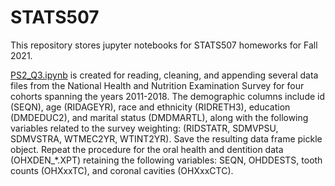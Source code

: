 # STATS507

This repository stores jupyter notebooks for STATS507 homeworks for Fall 2021.

[PS2_Q3.ipynb](https://github.com/krisonxu/STATS507/blob/PS4/repo.ipynb) is created for reading, cleaning, and appending several data files from the National Health and Nutrition Examination Survey for four cohorts spanning the years 2011-2018.
The demographic columns include id (SEQN), age (RIDAGEYR), race and ethnicity (RIDRETH3), education (DMDEDUC2), and marital status (DMDMARTL), along with the following variables related to the survey weighting: (RIDSTATR, SDMVPSU, SDMVSTRA, WTMEC2YR, WTINT2YR). Save the resulting data frame pickle object.
Repeat the procedure for the oral health and dentition data (OHXDEN_*.XPT) retaining the following variables: SEQN, OHDDESTS, tooth counts (OHXxxTC), and coronal cavities (OHXxxCTC).


